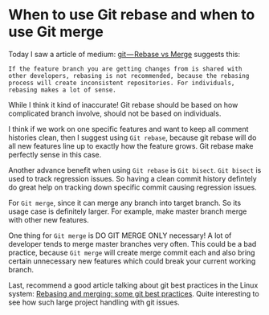 # When to use Git rebase and when to use Git merge

Today I saw a article of medium: [git — Rebase vs Merge](https://medium.com/datadriveninvestor/git-rebase-vs-merge-cc5199edd77c) suggests this:

```quote
If the feature branch you are getting changes from is shared with other developers, rebasing is not recommended, because the rebasing process will create inconsistent repositories. For individuals, rebasing makes a lot of sense.
```

While I think it kind of inaccurate! Git rebase should be based on how complicated branch involve, should not be based on individuals.

I think if we work on one specific features and want to keep all comment histories clean, then I suggest using `Git rebase`, because git rebase will do all new features line up to exactly how the feature grows. Git rebase make perfectly sense in this case.

Another advance benefit when using `Git rebase` is `Git bisect`. `Git bisect` is used to track regression issues. So having a clean commit history defintely do great help on tracking down specific commit causing regression issues.

For `Git merge`, since it can merge any branch into target branch. So its usage case is definitely larger. For example, make master branch merge with other new features.

One thing for `Git merge` is DO GIT MERGE ONLY necessary! A lot of developer tends to merge master branches very often. This could be a bad practice, because `Git merge` will create merge commit each and also bring certain unnecessary new features which could break your current working branch.

Last, recommend a good article talking about git best practices in the Linux system: [Rebasing and merging: some git best practices](https://lwn.net/Articles/328436/). Quite interesting to see how such large project handling with git issues.